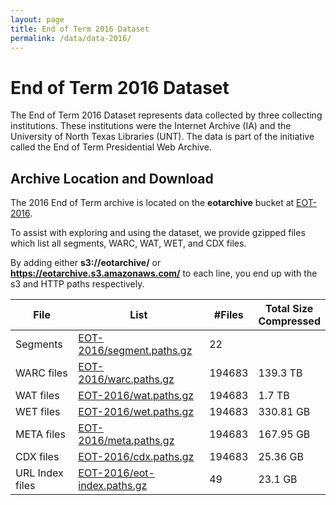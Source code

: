 ```yaml
---
layout: page
title: End of Term 2016 Dataset
permalink: /data/data-2016/
---
```


# End of Term 2016 Dataset

The End of Term 2016 Dataset represents data collected by three collecting institutions. These institutions were the Internet Archive (IA) and the University of North Texas Libraries (UNT). The data is part of the initiative called the End of Term Presidential Web Archive.  

## Archive Location and Download

The 2016 End of Term archive is located on the **eotarchive** bucket at [EOT-2016](https://eotarchive.s3.amazonaws.com/crawl-data/EOT-2016/index.html).

To assist with exploring and using the dataset, we provide gzipped files which list all segments, WARC, WAT, WET, and CDX files.

By adding either **s3://eotarchive/** or **https://eotarchive.s3.amazonaws.com/** to each line, you end up with the s3 and HTTP paths respectively.

|       File      | List	                                                                                                      | #Files  | Total Size <br/> Compressed |
|-----------------|-------------------------------------------------------------------------------------------------------------|---------|----------------------------------|
| Segments        | [EOT-2016/segment.paths.gz](https://eotarchive.s3.amazonaws.com/crawl-data/EOT-2016/segment.paths.gz)       | 22      |                                  |
| WARC files      | [EOT-2016/warc.paths.gz](https://eotarchive.s3.amazonaws.com/crawl-data/EOT-2016/warc.paths.gz)             | 194683  |  139.3 TB                             |
| WAT files       | [EOT-2016/wat.paths.gz](https://eotarchive.s3.amazonaws.com/crawl-data/EOT-2016/wat.paths.gz)               | 194683  |  1.7 TB                             |
| WET files       | [EOT-2016/wet.paths.gz](https://eotarchive.s3.amazonaws.com/crawl-data/EOT-2016/wet.paths.gz)               | 194683  |  330.81 GB                             |
| META files       | [EOT-2016/meta.paths.gz](https://eotarchive.s3.amazonaws.com/crawl-data/EOT-2016/meta.paths.gz)            | 194683  |  167.95 GB                            |
| CDX files       | [EOT-2016/cdx.paths.gz](https://eotarchive.s3.amazonaws.com/crawl-data/EOT-2016/cdx.paths.gz)               | 194683  |  25.36 GB                            |
| URL Index files | [EOT-2016/eot-index.paths.gz](https://eotarchive.s3.amazonaws.com/crawl-data/EOT-2016/eot-index.paths.gz)   | 49      |  23.1 GB                                |
